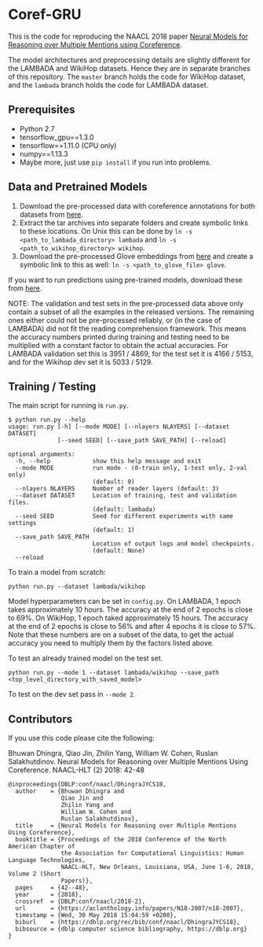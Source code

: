 # Coref-GRU

This is the code for reproducing the NAACL 2018 paper [Neural Models for Reasoning over Multiple Mentions using Coreference](http://aclweb.org/anthology/N18-2007).

The model architectures and preprocessing details are slightly different for the LAMBADA and WikiHop datasets. Hence they are in separate branches of this repository. The `master` branch holds the code for WikiHop dataset, and the `lambada` branch holds the code for LAMBADA dataset.

## Prerequisites

- Python 2.7
- tensorflow_gpu==1.3.0
- tensorflow==1.11.0 (CPU only)
- numpy==1.13.3
- Maybe more, just use `pip install` if you run into problems.

## Data and Pretrained Models

1. Download the pre-processed data with coreference annotations for both datasets from [here](http://curtis.ml.cmu.edu/datasets/coref-gru/datasets).
2. Extract the tar archives into separate folders and create symbolic links to these locations. On Unix this can be done by `ln -s <path_to_lambada_directory> lambada` and `ln -s <path_to_wikihop_directory> wikihop`.
3. Download the pre-processed Glove embeddings from [here](http://curtis.ml.cmu.edu/datasets/preprocessed_glove/) and create a symbolic link to this as well: `ln -s <path_to_glove_file> glove`.

If you want to run predictions using pre-trained models, download these from [here](http://curtis.ml.cmu.edu/datasets/coref-gru/models).

NOTE: The validation and test sets in the pre-processed data above only contain a subset of all the examples in the released versions. The remaining ones either could not be pre-processed reliably, or (in the case of LAMBADA) did not fit the reading comprehension framework. This means the accuracy numbers printed during training and testing need to be multiplied with a constant factor to obtain the actual accuracies. For LAMBADA validation set this is 3951 / 4869, for the test set it is 4166 / 5153, and for the Wikihop dev set it is 5033 / 5129.

## Training / Testing

The main script for running is `run.py`.
```
$ python run.py --help
usage: run.py [-h] [--mode MODE] [--nlayers NLAYERS] [--dataset DATASET]
              [--seed SEED] [--save_path SAVE_PATH] [--reload]

optional arguments:
  -h, --help            show this help message and exit
  --mode MODE           run mode - (0-train only, 1-test only, 2-val only)
                        (default: 0)
  --nlayers NLAYERS     Number of reader layers (default: 3)
  --dataset DATASET     Location of training, test and validation files.
                        (default: lambada)
  --seed SEED           Seed for different experiments with same settings
                        (default: 1)
  --save_path SAVE_PATH
                        Location of output logs and model checkpoints.
                        (default: None)
  --reload
```

To train a model from scratch:
```
python run.py --dataset lambada/wikihop
```
Model hyperparameters can be set in `config.py`. On LAMBADA, 1 epoch takes approximately 10 hours. The accuracy at the end of 2 epochs is close to 69%. On WikiHop, 1 epoch taked approximately 15 hours. The accuracy at the end of 2 epochs is close to 56% and after 4 epochs it is close to 57%. Note that these numbers are on a subset of the data, to get the actual accuracy you need to multiply them by the factors listed above.

To test an already trained model on the test set.
```
python run.py --mode 1 --dataset lambada/wikihop --save_path <top_level_directory_with_saved_model>
```
To test on the dev set pass in `--mode 2`.

## Contributors

If you use this code please cite the following:

Bhuwan Dhingra, Qiao Jin, Zhilin Yang, William W. Cohen, Ruslan Salakhutdinov.
Neural Models for Reasoning over Multiple Mentions Using Coreference. NAACL-HLT (2) 2018: 42-48
```
@inproceedings{DBLP:conf/naacl/DhingraJYCS18,
  author    = {Bhuwan Dhingra and
               Qiao Jin and
               Zhilin Yang and
               William W. Cohen and
               Ruslan Salakhutdinov},
  title     = {Neural Models for Reasoning over Multiple Mentions Using Coreference},
  booktitle = {Proceedings of the 2018 Conference of the North American Chapter of
               the Association for Computational Linguistics: Human Language Technologies,
               NAACL-HLT, New Orleans, Louisiana, USA, June 1-6, 2018, Volume 2 (Short
               Papers)},
  pages     = {42--48},
  year      = {2018},
  crossref  = {DBLP:conf/naacl/2018-2},
  url       = {https://aclanthology.info/papers/N18-2007/n18-2007},
  timestamp = {Wed, 30 May 2018 15:04:59 +0200},
  biburl    = {https://dblp.org/rec/bib/conf/naacl/DhingraJYCS18},
  bibsource = {dblp computer science bibliography, https://dblp.org}
}
```
